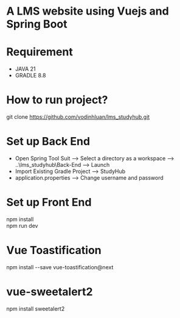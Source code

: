 #  A LMS website using Vuejs and Spring Boot  
# Requirement  
- JAVA 21  
- GRADLE 8.8  
# How to run project?  
git clone https://github.com/vodinhluan/lms_studyhub.git  

# Set up Back End  
- Open Spring Tool Suit --> Select a directory as a workspace --> ..\lms_studyhub\Back-End  --> Launch  
- Import Existing Gradle Project --> StudyHub  
- application.properties --> Change username and password    

# Set up Front End
npm install  
npm run dev  
  
# Vue Toastification 
npm install --save vue-toastification@next  
  
# vue-sweetalert2  
npm install sweetalert2  
 



   
  
